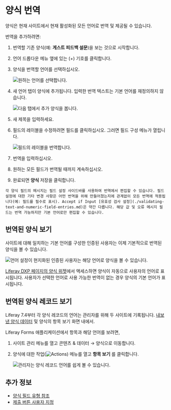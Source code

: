# 양식 번역

양식은 현재 사이트에서 현재 활성화된 모든 언어로 번역 및 제공될 수 있습니다.

번역을 추가하려면:

1. 번역할 기존 양식(예: **게스트 피드백 설문**)을 보는 것으로 시작합니다.
1. 언어 드롭다운 메뉴 옆에 있는 (+) 기호를 클릭합니다.
1. 양식을 번역할 언어를 선택하십시오.

    ![원하는 언어를 선택합니다.](./translating-forms/images/01.png)

1. 새 언어 탭이 양식에 추가됩니다. 입력한 번역 텍스트는 기본 언어를 재정의하지 않습니다.

    ![다음 탭에서 추가 양식을 봅니다.](./translating-forms/images/03.png)

1. 새 제목을 입력하세요.
1. 필드의 레이블을 수정하려면 필드를 클릭하십시오. 그러면 필드 구성 메뉴가 열립니다.

    ![필드의 레이블을 번역합니다.](./translating-forms/images/02.png)

1. 번역을 입력하십시오.
1. 원하는 모든 필드가 번역될 때까지 계속하십시오.
1. 완료되면 **양식** 저장을 클릭합니다.

```{note}
각 양식 필드의 메시지는 필드 설정 사이드바를 사용하여 번역에서 편집할 수 있습니다. 필드 설정에 대한 기타 변경 사항은 어떤 번역을 위해 만들어졌는지에 관계없이 모든 번역에 적용됩니다(예: 필드를 필수로 표시). Accept if Input [유효성 검사 설정](./validating-text-and-numeric-field-entries.md)은 약간 다릅니다. 해당 값 및 오류 메시지 필드는 번역 가능하지만 기본 언어로만 편집할 수 있습니다.
```

## 번역된 양식 보기

사이트에 대해 일치하는 기본 언어를 구성한 인증된 사용자는 이제 기본적으로 번역된 양식을 볼 수 있습니다.

![언어 설정이 현지화된 인증된 사용자는 해당 언어로 양식을 볼 수 있습니다.](./translating-forms/images/04.png)

[Liferay DXP 페이지의 양식 위젯](../sharing-forms-and-managing-submissions/sharing-forms.md)에서 액세스하면 양식이 자동으로 사용자의 언어로 표시됩니다. 사용자가 선택한 언어로 사용 가능한 번역이 없는 경우 양식의 기본 언어가 표시됩니다.

## 번역된 양식 레코드 보기

Liferay 7.4부터 각 양식 레코드의 언어는 관리자를 위해 두 사이트에 기록됩니다. [내보낸 양식 데이터](exporting-and-importing-forms.md) 및 양식의 항목 보기 화면 내에서.

Liferay Forms 애플리케이션에서 항목과 해당 언어를 보려면,

1. 사이트 관리 메뉴를 열고 콘텐츠 & 데이터 &rarr; 양식으로 이동합니다.
1. 양식에 대한 작업(![Actions](../../../images/icon-actions.png)) 메뉴를 열고 **항목 보기** 를 클릭합니다.
   
   ![관리자는 양식 레코드 언어를 쉽게 볼 수 있습니다.](./translating-forms/images/05.png)

## 추가 정보

* [양식 필드 유형 참조](./forms-field-types-reference.md)
* [제출 버튼 사용자 지정](./customizing-the-submit-button.md)
